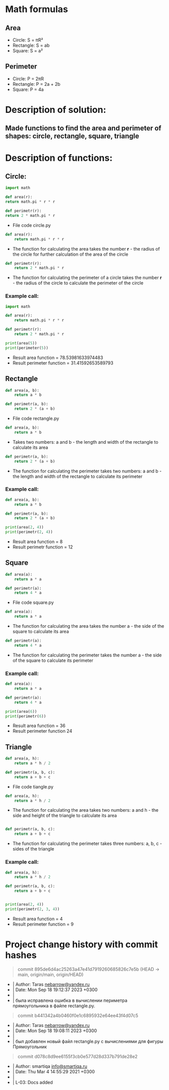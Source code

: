 # Math formulas
## Area
- Circle: S = πR²
- Rectangle: S = ab
- Square: S = a²

## Perimeter
- Circle: P = 2πR
- Rectangle: P = 2a + 2b
- Square: P = 4a

# Description of solution:
## Made functions to find the area and perimeter of shapes: circle, rectangle, square, triangle

# Description of functions:
## Circle:
```python
import math

def area(r):
return math.pi * r * r

def perimetr(r):
return 2 * math.pi * r
```
- File code circle.py

```python
def area(r):
	return math.pi * r * r
```
- The function for calculating the area takes the number **r** - the radius of the circle for further calculation of the area of ​​the circle

```python
def perimetr(r):
	return 2 * math.pi * r
```

- The function for calculating the perimeter of a circle takes the number **r** - the radius of the circle to calculate the perimeter of the circle

### Example call:
```python
import math

def area(r):
    return math.pi * r * r

def perimetr(r):
    return 2 * math.pi * r

print(area(5))
print(perimeter(5))
```

- Result area function = 78.53981633974483
- Result perimeter function = 31.41592653589793

## Rectangle
```python
def area(a, b):
    return a * b

def perimetr(a, b):
    return 2 * (a + b)
```

- File code rectangle.py

```python
def area(a, b):
	return a * b
```
- Takes two numbers: a and b - the length and width of the rectangle to calculate its area

```python
def perimetr(a, b):
	return 2 * (a + b)
```
- The function for calculating the perimeter takes two numbers: a and b - the length and width of the rectangle to calculate its perimeter
### Example call:
```python
def area(a, b):
    return a * b

def perimetr(a, b):
    return 2 * (a + b)

print(area(2, 4))
print(perimetr(2, 4))
```

- Result area function = 8
- Result perimetr function = 12

## Square
```python
def area(a):
    return a * a

def perimetr(a):
    return 4 * a
```
- File code square.py

```python
def area(a):
	return a * a
```
- The function for calculating the area takes the number a - the side of the square to calculate its area


```python
def perimetr(a):
	return 4 * a
```
- The function for calculating the perimeter takes the number a - the side of the square to calculate its perimeter
### Example call:
```python
def area(a):
    return a * a

def perimetr(a):
    return 4 * a

print(area(6))
print(perimetr(6))
```
- Result area function = 36
- Result perimeter function 24
## Triangle
```python
def area(a, h):
    return a * h / 2

def perimetr(a, b, c):
    return a + b + c
```
- File code tiangle.py

```python
def area(a, h):
	return a * h / 2
```
- The function for calculating the area takes two numbers: a and h - the side and height of the triangle to calculate its area
```python

def perimetr(a, b, c):
	return a + b + c
```
- The function for calculating the perimeter takes three numbers: a, b, c - sides of the triangle

### Example call:
```python
def area(a, h):
    return a * h / 2

def perimetr(a, b, c):
    return a + b + c


print(area(2, 4))
print(perimetr(2, 3, 4))
```
- Result area function = 4
- Result perimeter function = 9
# Project change history with commit hashes
> commit 895de6d4ac25263a47e41d7919260685826c7e5b (HEAD -> main, origin/main, origin/HEAD)
- | Author: Taras <nebarrow@yandex.ru>
- | Date:   Mon Sep 18 19:12:37 2023 +0300
- |
- |     была исправлена ошибка в вычислении периметра прямоугольника в файле rectangle.py.


> commit b441342a4b0460f0e1c6895932e64ee43f4d07c5
- | Author: Taras <nebarrow@yandex.ru>
- | Date:   Mon Sep 18 19:08:11 2023 +0300
- |
- |     был добавлен новый файл rectangle.py с вычислениями для фигуры Прямоугольник


> commit d078c8d9ee6155f3cb0e577d28d337b791de28e2
-  | Author: smartiqa <info@smartiqa.ru>
-  | Date:   Thu Mar 4 14:55:29 2021 +0300
-  |
-  |     L-03: Docs added